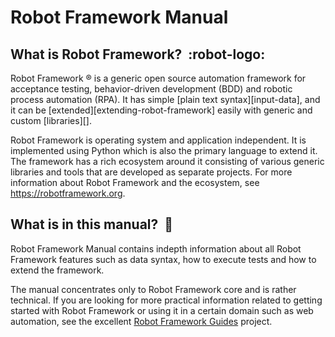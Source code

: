 # Robot Framework Manual

## What is Robot Framework?  :robot-logo:

Robot Framework ® is a generic open source automation framework for acceptance testing,
behavior-driven development (BDD) and robotic process automation (RPA). It has simple
[plain text syntax][input-data], and it can be [extended][extending-robot-framework]
easily with generic and custom [libraries][].

Robot Framework is operating system and application independent. It is implemented
using Python which is also the primary language to extend it. The framework has
a rich ecosystem around it consisting of various generic libraries and tools that
are developed as separate projects. For more information about Robot Framework and
the ecosystem, see https://robotframework.org.

## What is in this manual?  :blue_book:

Robot Framework Manual contains indepth information about all Robot Framework features
such as data syntax, how to execute tests and how to extend the framework.

The manual concentrates only to Robot Framework core and is rather technical.
If you are looking for more practical information related to getting started with
Robot Framework or using it in a certain domain such as web automation, see
the excellent [Robot Framework Guides](https://docs.robotframework.org/docs) project.
